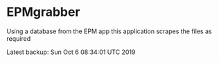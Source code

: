 # EPMgrabber
Using a database from the EPM app this application scrapes the files as required


Latest backup: Sun Oct 6 08:34:01 UTC 2019
